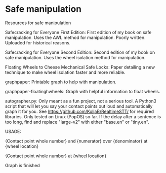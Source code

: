 # Safe manipulation

Resources for safe manipulation


Safecracking for Everyone First Edition: First edition of my book on safe manipulation. Uses the AWL method for manipulation. Poorly written. Uploaded for historical reasons. 


Safecracking for Everyone Second Edition: Second edition of my book on safe manipulation. Uses the wheel isolation method for manipulation.


Floating Wheels to Cheese Mechanical Safe Locks: Paper detailing a new technique to make wheel isolation faster and more reliable.


graphpaper: Printable graph to help with manipulation.

graphpaper-floatinghwheels: Graph with helpful information to float wheels.


autographer.py: Only meant as a fun project, not a serious tool. A Python3 script that will let you say your contact points out loud and automatically graph it for you. See https://github.com/KoljaB/RealtimeSTT/ for required libraries. Only tested on Linux (PopOS) so far. If the delay after a sentence is too long, find and replace "large-v2" with either "base.en" or "tiny.en". 

USAGE:

{Contact point whole number} and {numerator} over {denominator} at {wheel location}

{Contact point whole number} at {wheel location}

Graph is finished
